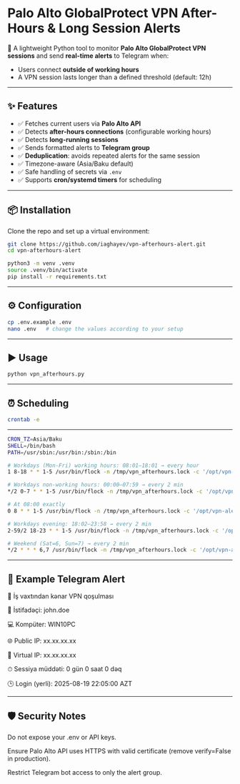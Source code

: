 # Palo Alto GlobalProtect VPN After-Hours & Long Session Alerts

🚀 A lightweight Python tool to monitor **Palo Alto GlobalProtect VPN sessions** and send **real-time alerts** to Telegram when:
- Users connect **outside of working hours**
- A VPN session lasts longer than a defined threshold (default: 12h)

---

## ✨ Features
- ✅ Fetches current users via **Palo Alto API**
- ✅ Detects **after-hours connections** (configurable working hours)
- ✅ Detects **long-running sessions**
- ✅ Sends formatted alerts to **Telegram group**
- ✅ **Deduplication**: avoids repeated alerts for the same session
- ✅ Timezone-aware (Asia/Baku default)
- ✅ Safe handling of secrets via `.env`
- ✅ Supports **cron/systemd timers** for scheduling

---

## 📦 Installation

Clone the repo and set up a virtual environment:

```bash
git clone https://github.com/iaghayev/vpn-afterhours-alert.git
cd vpn-afterhours-alert

python3 -m venv .venv
source .venv/bin/activate
pip install -r requirements.txt
```

---
## ⚙️ Configuration
```bash
cp .env.example .env
nano .env   # change the values according to your setup
```
---

## ▶️ Usage
```bash
python vpn_afterhours.py
```
---

## ⏰ Scheduling
```bash
crontab -e
```
---

```bash
CRON_TZ=Asia/Baku
SHELL=/bin/bash
PATH=/usr/sbin:/usr/bin:/sbin:/bin

# Workdays (Mon-Fri) working hours: 08:01–18:01 → every hour
1 8-18 * * 1-5 /usr/bin/flock -n /tmp/vpn_afterhours.lock -c '/opt/vpn-alert/.venv/bin/python /opt/vpn-alert/vpn_afterhours.py'

# Workdays non-working hours: 00:00–07:59 → every 2 min
*/2 0-7 * * 1-5 /usr/bin/flock -n /tmp/vpn_afterhours.lock -c '/opt/vpn-alert/.venv/bin/python /opt/vpn-alert/vpn_afterhours.py'

# At 08:00 exactly
0 8 * * 1-5 /usr/bin/flock -n /tmp/vpn_afterhours.lock -c '/opt/vpn-alert/.venv/bin/python /opt/vpn-alert/vpn_afterhours.py'

# Workdays evening: 18:02–23:58 → every 2 min
2-59/2 18-23 * * 1-5 /usr/bin/flock -n /tmp/vpn_afterhours.lock -c '/opt/vpn-alert/.venv/bin/python /opt/vpn-alert/vpn_afterhours.py'

# Weekend (Sat=6, Sun=7) → every 2 min
*/2 * * * 6,7 /usr/bin/flock -n /tmp/vpn_afterhours.lock -c '/opt/vpn-alert/.venv/bin/python /opt/vpn-alert/vpn_afterhours.py'
```

---

## 📜 Example Telegram Alert
🔔 İş vaxtından kənar VPN qoşulması

👤 İstifadəçi: john.doe

💻 Kompüter: WIN10PC

🌐 Public IP: xx.xx.xx.xx

🎯 Virtual IP: xx.xx.xx.xx

⏱ Sessiya müddəti: 0 gün 0 saat 0 dəq

🕒 Login (yerli): 2025-08-19 22:05:00 AZT

---

## 🛡️ Security Notes
Do not expose your .env or API keys.

Ensure Palo Alto API uses HTTPS with valid certificate (remove verify=False in production).

Restrict Telegram bot access to only the alert group.

